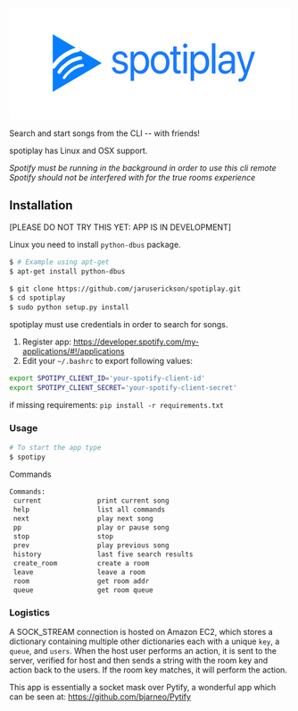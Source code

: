 <p align="center">
<a href='https://spotiplay.jaruserickson.com'><img src='SPOTIPLAY.png' height='200'></a>
</p>

Search and start songs from the CLI -- with friends!

spotiplay has Linux and OSX support.

*Spotify must be running in the background in order to use this cli remote*
*Spotify should not be interfered with for the true rooms experience*

## Installation

[PLEASE DO NOT TRY THIS YET: APP IS IN DEVELOPMENT]

Linux you need to install `python-dbus` package.
```bash
$ # Example using apt-get
$ apt-get install python-dbus
```

```bash
$ git clone https://github.com/jaruserickson/spotiplay.git
$ cd spotiplay
$ sudo python setup.py install
```

spotiplay must use credentials in order to search for songs. 
1. Register app: https://developer.spotify.com/my-applications/#!/applications
2. Edit your `~/.bashrc` to export following values:
```bash
export SPOTIPY_CLIENT_ID='your-spotify-client-id'
export SPOTIPY_CLIENT_SECRET='your-spotify-client-secret'
```

if missing requirements:
`pip install -r requirements.txt`


### Usage
```bash
# To start the app type
$ spotipy
```

Commands  
```
Commands:
 current              print current song
 help                 list all commands 
 next                 play next song 
 pp                   play or pause song 
 stop                 stop 
 prev                 play previous song 
 history              last five search results 
 create_room          create a room
 leave                leave a room
 room                 get room addr
 queue                get room queue

```


### Logistics

A SOCK_STREAM connection is hosted on Amazon EC2, which stores a dictionary containing multiple other dictionaries each with a unique `key`, a `queue`, and `users`. When the host user performs an action, it is sent to the server, verified for host and then sends a string with the room key and action back to the users. If the room key matches, it will perform the action. 

This app is essentially a socket mask over Pytify, a wonderful app which can be seen at: https://github.com/bjarneo/Pytify

